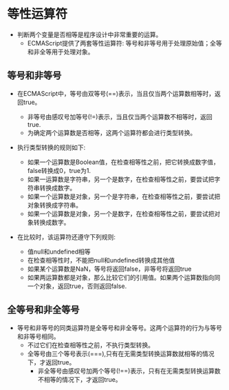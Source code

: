 # 等性运算符

- 判断两个变量是否相等是程序设计中非常重要的运算。
  - ECMAScript提供了两套等性运算符: 等号和非等号用于处理原始值；全等和非全等用于处理对象。

## 等号和非等号

- 在ECMAScript中，等号由双等号(==)表示，当且仅当两个运算数相等时，返回true。
  - 非等号由感叹号加等号(!=)表示，当且仅当两个运算数不相等时，返回true.
  - 为确定两个运算数是否相等，这两个运算符都会进行类型转换。
- 执行类型转换的规则如下:
  - 如果一个运算数是Boolean值，在检查相等性之前，把它转换成数字值，false转换成0，true为1.
  - 如果一运算数是字符串，另一个是数字，在检查相等性之前，要尝试把字符串转换成数字。
  - 如果一个运算数是对象，另一个是字符串，在检查相等性之前，要尝试把对象转换成字符串。
  - 如果一个运算数是对象，另一个是数字，在检查相等性之前，要尝试把对象转换成数字。

- 在比较时，该运算符还遵守下列规则:
  - 值null和undefined相等
  - 在检查相等性时，不能把null和undefined转换成其他值
  - 如果某个运算数是NaN，等号将返回false，非等号将返回true
  - 如果两运算数都是对象，那么比较它们的引用值。如果两个运算数指向同一个对象，返回true，否则返回false.

## 全等号和非全等号

- 等号和非等号的同类运算符是全等号和非全等号。这两个运算符的行为与等号和非等号相同。
  - 不过它们在检查相等性之前，不执行类型转换。
  - 全等号由三个等号表示(===),只有在无需类型转换运算数就相等的情况下，才返回true。
    - 非全等号由感叹号加两个等号(!==)表示，只有在无需类型转换运算数不相等的情况下，才返回true。